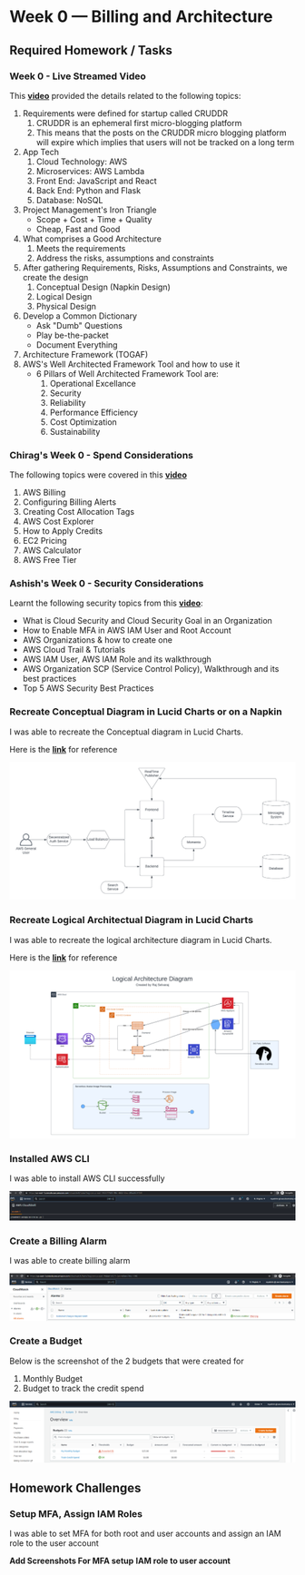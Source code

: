 # Week 0 — Billing and Architecture

## Required Homework / Tasks

### Week 0 - Live Streamed Video

This **[video](https://www.youtube.com/watch?v=SG8blanhAOg&list=PLBfufR7vyJJ7k25byhRXJldB5AiwgNnWv&index=12)** provided the details related to the following topics:

1. Requirements were defined for startup called CRUDDR
    1. CRUDDR is an ephemeral first micro-blogging platform
    2. This means that the posts on the CRUDDR micro blogging platform will expire which implies that users will not be tracked on a long term
2. App Tech
     1. Cloud Technology: AWS
     2. Microservices: AWS Lambda
     3. Front End: JavaScript and React
     4. Back End: Python and Flask
     5. Database: NoSQL
3. Project Management's Iron Triangle
      - Scope + Cost + Time + Quality
      - Cheap, Fast and Good
4. What comprises a Good Architecture
      1. Meets the requirements
      2. Address the risks, assumptions and constraints
5. After gathering Requirements, Risks, Assumptions and Constraints, we create the design
      1. Conceptual Design (Napkin Design)
      2. Logical Design 
      3. Physical Design
6. Develop a Common Dictionary
      - Ask "Dumb" Questions
      - Play be-the-packet
      - Document Everything
7. Architecture Framework (TOGAF)
8. AWS's Well Architected Framework Tool and how to use it
      - 6 Pillars of Well Architected Framework Tool are:
          1. Operational Excellance
          2. Security
          3. Reliability
          4. Performance Efficiency
          5. Cost Optimization
          6. Sustainability     

### Chirag's Week 0 - Spend Considerations

The following topics were covered in this **[video](https://www.youtube.com/watch?v=OVw3RrlP-sI&list=PLBfufR7vyJJ7k25byhRXJldB5AiwgNnWv&index=13)**

1. AWS Billing
2. Configuring Billing Alerts
3. Creating Cost Allocation Tags
4. AWS Cost Explorer
5. How to Apply Credits
6. EC2 Pricing
7. AWS Calculator
8. AWS Free Tier

### Ashish's Week 0 - Security Considerations

Learnt the following security topics from this **[video](https://www.youtube.com/watch?v=4EMWBYVggQI&list=PLBfufR7vyJJ7k25byhRXJldB5AiwgNnWv&index=15)**:

- What is Cloud Security and Cloud Security Goal in an Organization
- How to Enable MFA in AWS IAM User and Root Account
- AWS Organizations & how to create one
- AWS Cloud Trail & Tutorials
- AWS IAM User, AWS IAM Role and its walkthrough
- AWS Organization SCP (Service Control Policy), Walkthrough and its best practices
- Top 5 AWS Security Best Practices

### Recreate Conceptual Diagram in Lucid Charts or on a Napkin

I was able to recreate the Conceptual diagram in Lucid Charts.

Here is the **[link](https://lucid.app/lucidchart/b9114b8d-722f-46d8-95a8-bab65283e72e/edit?viewport_loc=-497%2C-1089%2C2219%2C1097%2C0_0&invitationId=inv_31a98571-6837-4f21-9a8f-7877fa2b440c)** for reference

![Here is a screenshot of the Conceptual Diagram](assets/Week0-Cruddur-Conceptual_Diagram.png)

### Recreate Logical Architectual Diagram in Lucid Charts

I was able to recreate the logical architecture diagram in Lucid Charts.

Here is the **[link](https://lucid.app/lucidchart/b9114b8d-722f-46d8-95a8-bab65283e72e/edit?viewport_loc=-366%2C-136%2C3328%2C1646%2CfHEx2YcneaGm&invitationId=inv_31a98571-6837-4f21-9a8f-7877fa2b440c)** for reference

![Here is a screenshot of the Logical Architecture Diagram](assets/Week%200%20-%20Cruddur%20Logical%20Architecture%20Diagram.png)

### Installed AWS CLI

I was able to install AWS CLI successfully

![Screenshot of the AWS CLI](assets/Week0-AWS_CLI.png)

### Create a Billing Alarm

I was able to create billing alarm

![Screenshot of the created Billing Alarm](assets/Week0-AWS%20Billing%20Alarm.png)

### Create a Budget

Below is the screenshot of the 2 budgets that were created for 
1. Monthly Budget
2. Budget to track the credit spend 

![Screenshot of the created AWS Budget](assets/Week0-AWS%20Budget.png)

## Homework Challenges

### Setup MFA, Assign IAM Roles

I was able to set MFA for both root and user accounts and assign an IAM role to the user account

**Add Screenshots For MFA setup**
**IAM role to user account**





